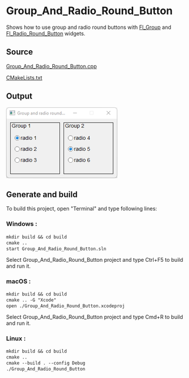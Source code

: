 # Group_And_Radio_Round_Button

Shows how to use group and radio round buttons with [Fl_Group](https://www.fltk.org/doc-1.3/classFl__Group.html) and [Fl_Radio_Round_Button](https://www.fltk.org/doc-1.3/classFl__Radio__Round__Button.html) widgets.

## Source

[Group_And_Radio_Round_Button.cpp](Group_And_Radio_Round_Button.cpp)

[CMakeLists.txt](CMakeLists.txt)

## Output

![output](../../../docs/Pictures/Examples/Group_And_Radio_Round_Button.png)

## Generate and build

To build this project, open "Terminal" and type following lines:

### Windows :

``` shell
mkdir build && cd build
cmake .. 
start Group_And_Radio_Round_Button.sln
```

Select Group_And_Radio_Round_Button project and type Ctrl+F5 to build and run it.

### macOS :

``` shell
mkdir build && cd build
cmake .. -G "Xcode"
open ./Group_And_Radio_Round_Button.xcodeproj
```

Select Group_And_Radio_Round_Button project and type Cmd+R to build and run it.

### Linux :

``` shell
mkdir build && cd build
cmake .. 
cmake --build . --config Debug
./Group_And_Radio_Round_Button
```
